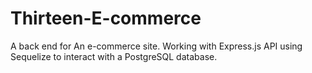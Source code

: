 # Thirteen-E-commerce
A back end for An e-commerce site. Working with Express.js API  using Sequelize to interact with a PostgreSQL database.
